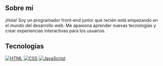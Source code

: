 ## Sobre mí
¡Hola! Soy un programador front-end junior que recién está empezando en el mundo del desarrollo web. Me apasiona aprender nuevas tecnologías y crear experiencias interactivas para los usuarios.

## Tecnologías
[![HTML](https://img.shields.io/badge/HTML-%23E34F26?style=for-the-badge&logo=html5&logoColor=white)]()
[![CSS](https://img.shields.io/badge/CSS-%231572B6?style=for-the-badge&logo=css3&logoColor=white)]()
[![JavaScript](https://img.shields.io/badge/JavaScript-%23F7DF1E?style=for-the-badge&logo=javascript&logoColor=black)]()
